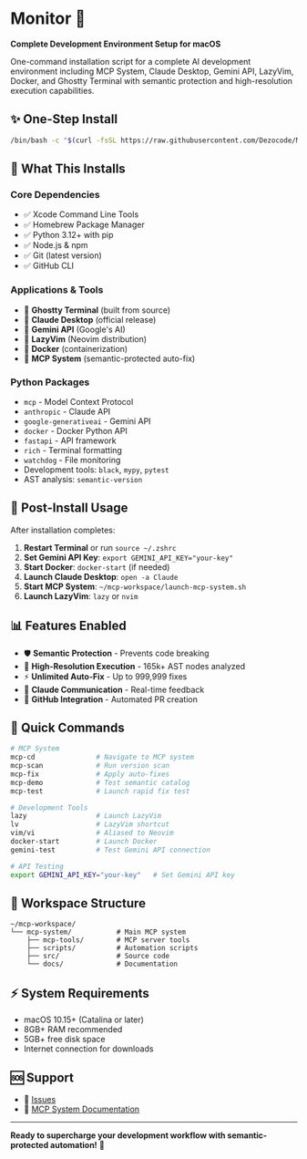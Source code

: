 # Monitor 🚀
**Complete Development Environment Setup for macOS**

One-command installation script for a complete AI development environment including MCP System, Claude Desktop, Gemini API, LazyVim, Docker, and Ghostty Terminal with semantic protection and high-resolution execution capabilities.

## ✨ **One-Step Install**

```bash
/bin/bash -c "$(curl -fsSL https://raw.githubusercontent.com/Dezocode/Monitor/main/install.sh)"
```

## 🎯 **What This Installs**

### **Core Dependencies**
- ✅ Xcode Command Line Tools
- ✅ Homebrew Package Manager  
- ✅ Python 3.12+ with pip
- ✅ Node.js & npm
- ✅ Git (latest version)
- ✅ GitHub CLI

### **Applications & Tools**
- 👻 **Ghostty Terminal** (built from source)
- 🤖 **Claude Desktop** (official release)
- 💎 **Gemini API** (Google's AI)
- 📝 **LazyVim** (Neovim distribution)
- 🐳 **Docker** (containerization)
- 🔧 **MCP System** (semantic-protected auto-fix)

### **Python Packages**
- `mcp` - Model Context Protocol
- `anthropic` - Claude API
- `google-generativeai` - Gemini API
- `docker` - Docker Python API
- `fastapi` - API framework  
- `rich` - Terminal formatting
- `watchdog` - File monitoring
- Development tools: `black`, `mypy`, `pytest`
- AST analysis: `semantic-version`

## 🚀 **Post-Install Usage**

After installation completes:

1. **Restart Terminal** or run `source ~/.zshrc`
2. **Set Gemini API Key**: `export GEMINI_API_KEY="your-key"`
3. **Start Docker**: `docker-start` (if needed)
4. **Launch Claude Desktop**: `open -a Claude`
5. **Start MCP System**: `~/mcp-workspace/launch-mcp-system.sh`
6. **Launch LazyVim**: `lazy` or `nvim`

## 📊 **Features Enabled**

- 🛡️ **Semantic Protection** - Prevents code breaking
- 🔬 **High-Resolution Execution** - 165k+ AST nodes analyzed  
- ⚡ **Unlimited Auto-Fix** - Up to 999,999 fixes
- 💬 **Claude Communication** - Real-time feedback
- 🐙 **GitHub Integration** - Automated PR creation

## 🔧 **Quick Commands**

```bash
# MCP System
mcp-cd               # Navigate to MCP system
mcp-scan             # Run version scan
mcp-fix              # Apply auto-fixes  
mcp-demo             # Test semantic catalog
mcp-test             # Launch rapid fix test

# Development Tools
lazy                 # Launch LazyVim
lv                   # LazyVim shortcut
vim/vi               # Aliased to Neovim
docker-start         # Launch Docker
gemini-test          # Test Gemini API connection

# API Testing
export GEMINI_API_KEY="your-key"   # Set Gemini API key
```

## 📂 **Workspace Structure**

```
~/mcp-workspace/
└── mcp-system/           # Main MCP system
    ├── mcp-tools/        # MCP server tools
    ├── scripts/          # Automation scripts  
    ├── src/              # Source code
    └── docs/             # Documentation
```

## ⚡ **System Requirements**

- macOS 10.15+ (Catalina or later)
- 8GB+ RAM recommended
- 5GB+ free disk space
- Internet connection for downloads

## 🆘 **Support**

- 🐛 [Issues](https://github.com/Dezocode/Monitor/issues)
- 📖 [MCP System Documentation](https://github.com/Dezocode/mcp-system)

---

**Ready to supercharge your development workflow with semantic-protected automation!** 🎉